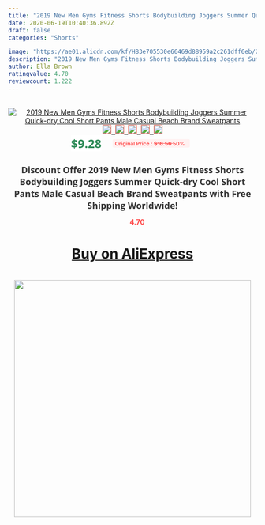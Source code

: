 ```yaml
---
title: "2019 New Men Gyms Fitness Shorts Bodybuilding Joggers Summer Quick-dry Cool Short Pants Male Casual Beach Brand Sweatpants"
date: 2020-06-19T10:40:36.892Z
draft: false
categories: "Shorts"

image: "https://ae01.alicdn.com/kf/H83e705530e66469d88959a2c261dff6eb/2019-New-Men-Gyms-Fitness-Shorts-Bodybuilding-Joggers-Summer-Quick-dry-Cool-Short-Pants-Male-Casual.jpg"
description: "2019 New Men Gyms Fitness Shorts Bodybuilding Joggers Summer Quick-dry Cool Short Pants Male Casual Beach Brand Sweatpants"
author: Ella Brown
ratingvalue: 4.70
reviewcount: 1.222
---
```

<br>
<div style="text-align: center;">
<a href="https://s.click.aliexpress.com/e/_AOzVNb" target="_blank" rel="nofollow noopener noreferrer"><img alt="2019 New Men Gyms Fitness Shorts Bodybuilding Joggers Summer Quick-dry Cool Short Pants Male Casual Beach Brand Sweatpants" class="magnifier-image" src="https://ae01.alicdn.com/kf/H83e705530e66469d88959a2c261dff6eb/2019-New-Men-Gyms-Fitness-Shorts-Bodybuilding-Joggers-Summer-Quick-dry-Cool-Short-Pants-Male-Casual.jpg_640x640.jpg">
<br>
<img style="border:1px solid salmon" src="https://ae01.alicdn.com/kf/H83e705530e66469d88959a2c261dff6eb/2019-New-Men-Gyms-Fitness-Shorts-Bodybuilding-Joggers-Summer-Quick-dry-Cool-Short-Pants-Male-Casual.jpg_120x120.jpg">&nbsp;&nbsp;<img style="border:1px solid salmon" src="https://ae01.alicdn.com/kf/H32efcd63e8df49ff948c341b1937677ap/2019-New-Men-Gyms-Fitness-Shorts-Bodybuilding-Joggers-Summer-Quick-dry-Cool-Short-Pants-Male-Casual.jpg_120x120.jpg">&nbsp;&nbsp;<img style="border:1px solid salmon" src="https://ae01.alicdn.com/kf/H6412d7b1785941738182ae073024b3edH/2019-New-Men-Gyms-Fitness-Shorts-Bodybuilding-Joggers-Summer-Quick-dry-Cool-Short-Pants-Male-Casual.jpg_120x120.jpg">&nbsp;&nbsp;<img style="border:1px solid salmon" src="https://ae01.alicdn.com/kf/H27a2dce870ec4a00a2375b3b44b012d4C/2019-New-Men-Gyms-Fitness-Shorts-Bodybuilding-Joggers-Summer-Quick-dry-Cool-Short-Pants-Male-Casual.jpg_120x120.jpg">&nbsp;&nbsp;<img style="border:1px solid salmon" src="https://ae01.alicdn.com/kf/H834b7ff116b64c55b5e39cac5154f787r/2019-New-Men-Gyms-Fitness-Shorts-Bodybuilding-Joggers-Summer-Quick-dry-Cool-Short-Pants-Male-Casual.jpg_120x120.jpg"></a></div><br0>
<div style="text-align: center;"><span style="background-color: white; border: 0px; box-sizing: border-box; color: seagreen; display: inline-block; font-family: &quot;open sans&quot; , &quot;arial&quot; , &quot;helvetica&quot; , sans-serif , &quot;heiti&quot;; font-size: 24px; font-stretch: inherit; font-weight: 700; line-height: inherit; margin: 0px 10px 0px 0px; padding: 0px; vertical-align: middle;">$9.28 </span>
<span style="background: rgb(255 , 241 , 241); border-radius: 3px; border: 0px; box-sizing: border-box; color: #ff4747; display: inline-block; font-family: inherit; font-size: 12px; font-stretch: inherit; font-style: inherit; font-variant: inherit; font-weight: 600; line-height: inherit; margin: 0px; padding: 2px 5px; transform: scale(0.9); vertical-align: middle;">Original Price : <b style="text-decoration: line-through;">$18.56 </b> 50%&nbsp;&nbsp;</span></div>
<h1 style="color: #333333; display: inline-block; font-family: &quot;open sans&quot; , &quot;arial&quot; , &quot;helvetica&quot; , sans-serif , &quot;heiti&quot;; font-size: 18px; font-stretch: inherit; font-weight: 700; text-align: center;">Discount Offer 2019 New Men Gyms Fitness Shorts Bodybuilding Joggers Summer Quick-dry Cool Short Pants Male Casual Beach Brand Sweatpants with Free Shipping Worldwide!</h1>
<div style="color: #ff4747; text-align: center;">
<img src="https://4.bp.blogspot.com/-M0ZcTcb-5uY/XleCXlxnR4I/AAAAAAAAAEc/OrjgMkXV1oMQFaCRZj5HQwOCBcu3w1FegCPcBGAYYCw/s1600/star.png" style="height: 15px;">&nbsp;<b>4.70</b></div>
<div class="button_cont" align="center"><a class="buynow_a" href="https://s.click.aliexpress.com/e/_AOzVNb" target="_blank" rel="nofollow noopener noreferrer"><H1>Buy on AliExpress</H1></a></div><br>
<div class="separator" style="clear: both; text-align: center;">
<img src="https://lh3.googleusercontent.com/-pTy5HemUv9M/XlePHvY0dAI/AAAAAAAAAE4/0nX5iRUoIWY8eMW9Dpxeirr157OZliDIgCLcBGAsYHQ/s1600/badge.gif" width="480">
</div>
